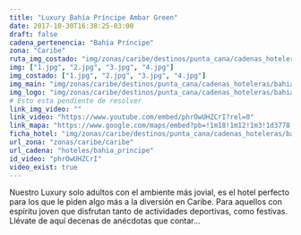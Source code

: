 ```yaml
---
title: "Luxury Bahía Príncipe Ambar Green"
date: 2017-10-30T16:38:25-03:00
draft: false
cadena_pertenencia: "Bahía Príncipe"
zona: "Caribe"
ruta_img_costado: "img/zonas/caribe/destinos/punta_cana/cadenas_hoteleras/bahia_principe/luxury_bahia_principe_ambar_green/imagenes_hotel/"
img: ["1.jpg", "2.jpg", "3.jpg", "4.jpg"]
img_costado: ["1.jpg", "2.jpg", "3.jpg", "4.jpg"]
img_main: "img/zonas/caribe/destinos/punta_cana/cadenas_hoteleras/bahia_principe/luxury_bahia_principe_ambar_green/luxury_bahia_principe_ambar_green.jpg"
img_logo: "img/zonas/caribe/destinos/punta_cana/cadenas_hoteleras/bahia_principe/luxury_bahia_principe_ambar_green/logo_hotel/logo_luxury_bahia_principe_ambar_green.jpg"
# Esto esta pendiente de resolver
link_img_video: ""
link_video: "https://www.youtube.com/embed/phrOwUHZCrI?rel=0"
link_mapa: "https://www.google.com/maps/embed?pb=!1m18!1m12!1m3!1d3778.622514477193!2d-68.4659016851042!3d18.725710987289855!2m3!1f0!2f0!3f0!3m2!1i1024!2i768!4f13.1!3m3!1m2!1s0x0%3A0x0!2zMTjCsDQzJzMyLjYiTiA2OMKwMjcnNDkuNCJX!5e0!3m2!1ses!2scl!4v1509463892313"
ficha_hotel: "img/zonas/caribe/destinos/punta_cana/cadenas_hoteleras/bahia_principe/luxury_bahia_principe_ambar_green/luxury_bahia_principe_ambar_green.pdf"
url_zona: "zonas/caribe/caribe"
url_cadena: "hoteles/bahia_principe"
id_video: "phrOwUHZCrI"
video_exist: true
---
```


Nuestro Luxury solo adultos con el ambiente más jovial, es el hotel perfecto para los que le piden algo más a la diversión en Caribe. Para aquellos con espíritu joven que disfrutan tanto de actividades deportivas, como festivas. Llévate de aquí decenas de anécdotas que contar...
